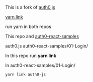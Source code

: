 
This is a fork of
[auth0.js](https://github.com/auth0/auth0.js)

[yarn link](https://yarnpkg.com/en/docs/cli/link)

run yarn in both repos

This repo and
[auth0-react-samples](https://github.com/stormasm/auth0-react-samples)

auth0.js
auth0-react-samples/01-Login/

In this repo run **yarn link**

In auth0-react-samples/01-Login/

```
yarn link auth0-js
```
